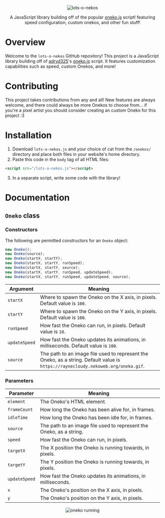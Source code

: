 <div align="center">
  <img src="https://raynecloudy.nekoweb.org/media/lots-o-nekos.png" alt="lots-o-nekos">
  
  A JavaScript library building off of the popular [oneko.js](https://github.com/adryd325/oneko.js/) script! featuring speed configuration, custom onekos, and other fun stuff!
</div>

# Overview
Welcome to the `lots-o-nekos` GitHub repository! This project is a JavaScript library building off of [adryd325](https://github.com/adryd325/)'s [oneko.js](https://github.com/adryd325/oneko.js/) script. It features customization capabilities such as speed, custom Onekos, and more!

# Contributing
This project takes contributions from any and all! New features are always welcome, and there could always be more Onekos to choose from... if you're a pixel artist you should consider creating an custom Oneko for this project :3

# Installation
1. Download `lots-o-nekos.js` and your choice of cat from the `/onekos/` directory and place both files in your website's home directory.
2. Paste this code in the `body` tag of all HTML files:
```html
<script src="/lots-o-nekos.js"></script>
```
3. In a separate script, write some code with the library!

# Documentation

## `Oneko` class

### Constructors
The following are permitted constructors for an `Oneko` object:
```js
new Oneko();
new Oneko(source);
new Oneko(startX, startY);
new Oneko(startX, startY, runSpeed);
new Oneko(startX, startY, source);
new Oneko(startX, startY, runSpeed, updateSpeed);
new Oneko(startX, startY, runSpeed, updateSpeed, source);
```
Argument|Meaning
--------|-------
`startX`|Where to spawn the Oneko on the X axis, in pixels. Default value is `100`.
`startY`|Where to spawn the Oneko on the Y axis, in pixels. Default value is `100`.
`runSpeed`|How fast the Oneko can run, in pixels. Default value is `10`.
`updateSpeed`|How fast the Oneko updates its animations, in milliseconds. Default value is `100`.
`source`|The path to an image file used to represent the Oneko, as a string. Default value is `https://raynecloudy.nekoweb.org/oneko.gif`.

### Parameters
Parameter|Meaning
---------|-------
`element`|The Oneko's HTML element.
`frameCount`|How long the Oneko has been alive for, in frames.
`idleTime`|How long the Oneko has been idle for, in frames.
`source`|The path to an image file used to represent the Oneko, as a string.
`speed`|How fast the Oneko can run, in pixels.
`targetX`|The X position the Oneko is running towards, in pixels.
`targetY`|The Y position the Oneko is running towards, in pixels.
`updateSpeed`|How fast the Oneko updates its animations, in milliseconds.
`x`|The Oneko's position on the X axis, in pixels.
`y`|The Oneko's position on the Y axis, in pixels.

<div align="center">
  <img src="https://raynecloudy.nekoweb.org/media/bar-cat.gif" alt="oneko running">
</div>